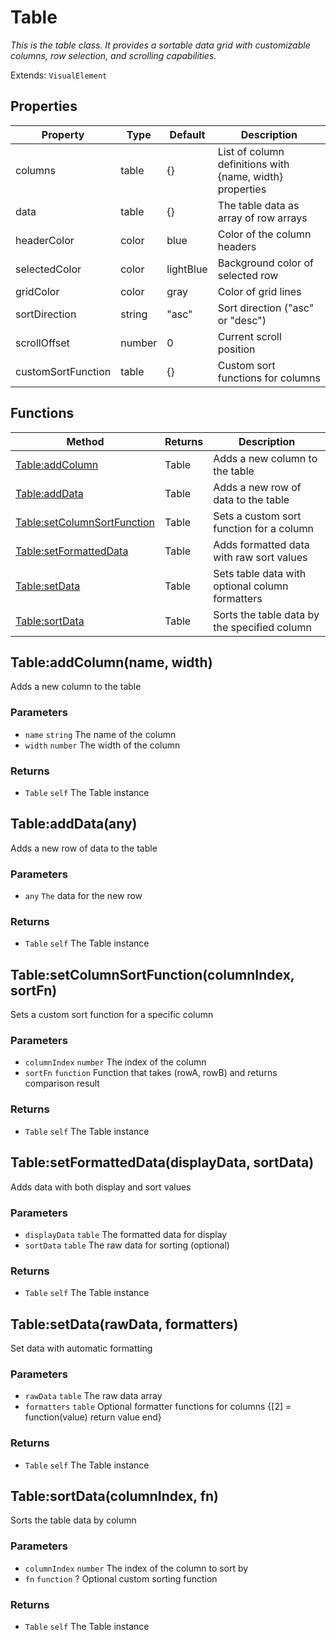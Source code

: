 # Table
_This is the table class. It provides a sortable data grid with customizable columns,_
_row selection, and scrolling capabilities._

Extends: `VisualElement`

## Properties

|Property|Type|Default|Description|
|---|---|---|---|
|columns|table|{}|List of column definitions with {name, width} properties|
|data|table|{}|The table data as array of row arrays|
|headerColor|color|blue|Color of the column headers|
|selectedColor|color|lightBlue|Background color of selected row|
|gridColor|color|gray|Color of grid lines|
|sortDirection|string|"asc"|Sort direction ("asc" or "desc")|
|scrollOffset|number|0|Current scroll position|
|customSortFunction|table|{}|Custom sort functions for columns|

## Functions

|Method|Returns|Description|
|---|---|---|
|[Table:addColumn](#table-addcolumn-name-width)|Table|Adds a new column to the table|
|[Table:addData](#table-adddata-any)|Table|Adds a new row of data to the table|
|[Table:setColumnSortFunction](#table-setcolumnsortfunction-columnindex-sortfn)|Table|Sets a custom sort function for a column|
|[Table:setFormattedData](#table-setformatteddata-displaydata-sortdata)|Table|Adds formatted data with raw sort values|
|[Table:setData](#table-setdata-rawdata-formatters)|Table|Sets table data with optional column formatters|
|[Table:sortData](#table-sortdata-columnindex-fn)|Table|Sorts the table data by the specified column|

## Table:addColumn(name, width)

Adds a new column to the table

### Parameters
* `name` `string` The name of the column
* `width` `number` The width of the column

### Returns
* `Table` `self` The Table instance

## Table:addData(any)

Adds a new row of data to the table

### Parameters
* `any` `The` data for the new row

### Returns
* `Table` `self` The Table instance

## Table:setColumnSortFunction(columnIndex, sortFn)

Sets a custom sort function for a specific column

### Parameters
* `columnIndex` `number` The index of the column
* `sortFn` `function` Function that takes (rowA, rowB) and returns comparison result

### Returns
* `Table` `self` The Table instance

## Table:setFormattedData(displayData, sortData)

Adds data with both display and sort values

### Parameters
* `displayData` `table` The formatted data for display
* `sortData` `table` The raw data for sorting (optional)

### Returns
* `Table` `self` The Table instance

## Table:setData(rawData, formatters)

Set data with automatic formatting

### Parameters
* `rawData` `table` The raw data array
* `formatters` `table` Optional formatter functions for columns {[2] = function(value) return value end}

### Returns
* `Table` `self` The Table instance

## Table:sortData(columnIndex, fn)

Sorts the table data by column

### Parameters
* `columnIndex` `number` The index of the column to sort by
* `fn` `function` ? Optional custom sorting function

### Returns
* `Table` `self` The Table instance
